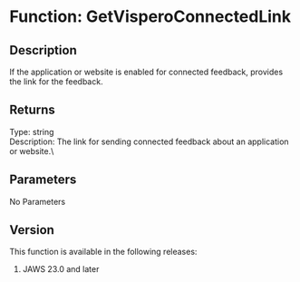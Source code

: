 # Function: GetVisperoConnectedLink

## Description

If the application or website is enabled for connected feedback,
provides the link for the feedback.

## Returns

Type: string\
Description: The link for sending connected feedback about an
application or website.\

## Parameters

No Parameters

## Version

This function is available in the following releases:

1.  JAWS 23.0 and later
